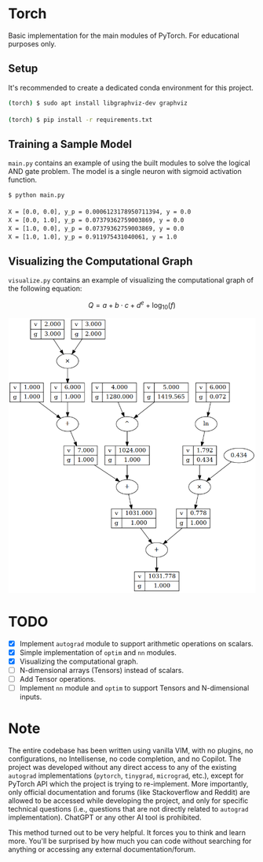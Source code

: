 # Torch

Basic implementation for the main modules of PyTorch. For educational purposes only. 

## Setup

It's recommended to create a dedicated conda environment for this project.

```bash
(torch) $ sudo apt install libgraphviz-dev graphviz

(torch) $ pip install -r requirements.txt
```

## Training a Sample Model

`main.py` contains an example of using the built modules to solve the logical AND gate problem. The model is a single neuron with sigmoid activation function.

```bash
$ python main.py

X = [0.0, 0.0], y_p = 0.0006123178950711394, y = 0.0
X = [0.0, 1.0], y_p = 0.07379362759003869, y = 0.0
X = [1.0, 0.0], y_p = 0.07379362759003869, y = 0.0
X = [1.0, 1.0], y_p = 0.911975431040061, y = 1.0

```

## Visualizing the Computational Graph

`visualize.py` contains an example of visualizing the computational graph of the following equation:

$$Q = a + b \cdot c + d ^ e + \log_{10}(f)$$

![Computational Graph](graph.png)

# TODO

- [x] Implement `autograd` module to support arithmetic operations on scalars.
- [x] Simple implementation of `optim` and `nn` modules.
- [x] Visualizing the computational graph.
- [ ] N-dimensional arrays (Tensors) instead of scalars.
- [ ] Add Tensor operations.
- [ ] Implement `nn` module and `optim` to support Tensors and N-dimensional inputs.

# Note

The entire codebase has been written using vanilla VIM, with no plugins, no configurations, no Intellisense, no code completion, and no Copilot. The project was developed without any direct access to any of the existing `autograd` implementations (`pytorch`, `tinygrad`, `micrograd`, etc.), except for PyTorch API which the project is trying to re-implement. More importantly, only official documentation and forums (like Stackoverflow and Reddit) are allowed to be accessed while developing the project, and only for specific technical questions (i.e., questions that are not directly related to `autograd` implementation). ChatGPT or any other AI tool is prohibited.

This method turned out to be very helpful. It forces you to think and learn more. You'll be surprised by how much you can code without searching for anything or accessing any external documentation/forum.

